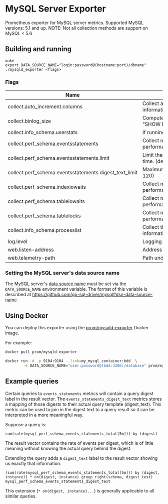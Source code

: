 # MySQL Server Exporter

Prometheus exporter for MySQL server metrics.
Supported MySQL versions: 5.1 and up.
NOTE: Not all collection methods are support on MySQL < 5.6

## Building and running

    make
    export DATA_SOURCE_NAME="login:password@(hostname:port)/dbname"
    ./mysqld_exporter <flags>

### Flags

Name                                       | Description
-------------------------------------------|------------------------------------------------------------------------------------
collect.auto_increment.columns             | Collect auto_increment columns and max values from information_schema.
collect.binlog_size                        | Compute the size of all binlog files combined (as specified by "SHOW MASTER LOGS")
collect.info_schema.userstats              | If running with userstat=1, set to true to collect user statistics.
collect.perf_schema.eventsstatements       | Collect metrics from performance_schema.events_statements_summary_by_digest.
collect.perf_schema.eventsstatements.limit | Limit the number of events statements digests by response time. (default: 250)
collect.perf_schema.eventsstatements.digest_text_limit | Maximum length of the normalized statement text. (default: 120)
collect.perf_schema.indexiowaits           | Collect metrics from performance_schema.table_io_waits_summary_by_index_usage.
collect.perf_schema.tableiowaits           | Collect metrics from performance_schema.table_io_waits_summary_by_table.
collect.perf_schema.tablelocks             | Collect metrics from performance_schema.table_lock_waits_summary_by_table.
collect.info_schema.processlist            | Collect thread state counts from information_schema.processlist.
log.level                                  | Logging verbosity (default: info)
web.listen-address                         | Address to listen on for web interface and telemetry.
web.telemetry-path                         | Path under which to expose metrics.

### Setting the MySQL server's data source name

The MySQL server's [data source name](http://en.wikipedia.org/wiki/Data_source_name)
must be set via the `DATA_SOURCE_NAME` environment variable.
The format of this variable is described at https://github.com/go-sql-driver/mysql#dsn-data-source-name.

## Using Docker

You can deploy this exporter using the [prom/mysqld-exporter](https://registry.hub.docker.com/u/prom/mysqld-exporter/) Docker image.

For example:

```bash
docker pull prom/mysqld-exporter

docker run -d -p 9104:9104 --link=my_mysql_container:bdd  \
        -e DATA_SOURCE_NAME="user:password@(bdd:3306)/database" prom/mysqld-exporter
```

## Example queries

Certain queries to `events_statements` metrics will contain a query digest
label in the result vector. The `events_statements_digest_text` metrics
stores a mapping of those digests to their actual query template (digest_text).
This metric can be used to join in the digest text to a query result so it can
be interpreted in a more meaningful way.

Suppose a query is:

    sum(rate(mysql_perf_schema_events_statements_total[5m])) by (digest)

The result vector contains the rate of events per digest, which is of little
meaning without knowing the actual query behind the digest.

Extending the query adds a `digest_text` label to the result vector showing us
exactly that information:

    (sum(rate(mysql_perf_schema_events_statements_total[5m])) by (digest, instance)) * on(digest, instance) group_right(schema, digest_text) mysql_perf_schema_events_statements_digest_text

This extension (`* on(digest, instance)...`) is generally applicable to all similar
queries.

